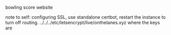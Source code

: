 bowling score website

note to self:
configuring SSL, use standalone certbot, restart the instance to turn off routing.
../../../etc/letsencrypt/live/onthelanes.xyz
where the keys are

